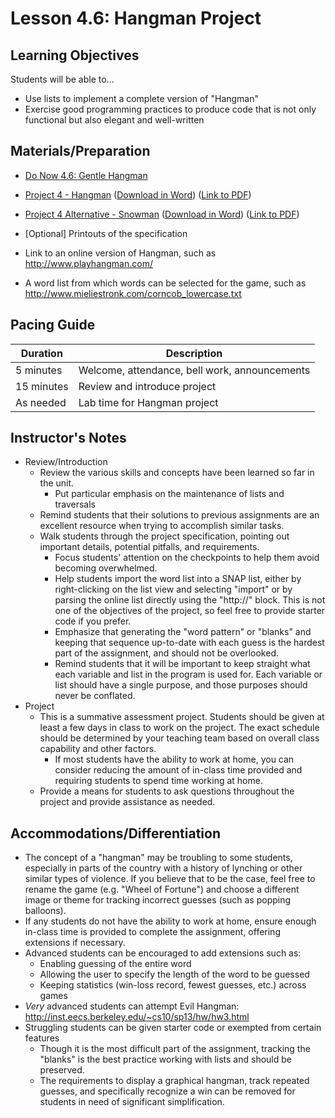 # Lesson 4.6: Hangman Project

## Learning Objectives

Students will be able to...

-   Use lists to implement a complete version of "Hangman"
-   Exercise good programming practices to produce code that is not only functional but also elegant and well-written

## Materials/Preparation

-   [Do Now 4.6: Gentle Hangman](do_now_46.md)
-   [Project 4 - Hangman](project_4.md) ([Download in Word](https://tealsk12.gitbooks.io/introduction-to-computer-science/content/Projects/Projects%20Word/Project%204%20Hangman.docx)) ([Link to PDF](https://tealsk12.gitbooks.io/introduction-to-computer-science/content/Projects/Projects%20PDF/Project%204%20Hangman.pdf))

-   [Project 4 Alternative - Snowman](project_4.md) ([Download in Word](https://tealsk12.gitbooks.io/introduction-to-computer-science/content/Projects/Projects%20Word/Project%204%20Snowman.docx)) ([Link to PDF](https://tealsk12.gitbooks.io/introduction-to-computer-science/content/Projects/Projects%20PDF/Project%204%20Snowman.pdf))

-   [Optional] Printouts of the specification
-   Link to an online version of Hangman, such as <http://www.playhangman.com/>
-   A word list from which words can be selected for the game, such as <http://www.mieliestronk.com/corncob_lowercase.txt>

## Pacing Guide

| Duration   | Description                                   |
| ---------- | --------------------------------------------- |
| 5 minutes  | Welcome, attendance, bell work, announcements |
| 15 minutes | Review and introduce project                  |
| As needed  | Lab time for Hangman project                  |

## Instructor's Notes

-   Review/Introduction
    -   Review the various skills and concepts have been learned so far in the unit.
        -   Put particular emphasis on the maintenance of lists and traversals
    -   Remind students that their solutions to previous assignments are an excellent resource when trying to accomplish similar tasks.
    -   Walk students through the project specification, pointing out important details, potential pitfalls, and requirements.
        -   Focus students' attention on the checkpoints to help them avoid becoming overwhelmed.
        -   Help students import the word list into a SNAP list, either by right-clicking on the list view and selecting "import" or by parsing the online list directly using the "http://" block.  This is not one of the objectives of the project, so feel free to provide starter code if you prefer.
        -   Emphasize that generating the "word pattern" or "blanks" and keeping that sequence up-to-date with each guess is the hardest part of the assignment, and should not be overlooked.
        -   Remind students that it will be important to keep straight what each variable and list in the program is used for.  Each variable or list should have a single purpose, and those purposes should never be conflated.
-   Project
    -   This is a summative assessment project.  Students should be given at least a few days in class to work on the project.  The exact schedule should be determined by your teaching team based on overall class capability and other factors.
        -   If most students have the ability to work at home, you can consider reducing the amount of in-class time provided and requiring students to spend time working at home.
    -   Provide a means for students to ask questions throughout the project and provide assistance as needed.

## Accommodations/Differentiation

-   The concept of a "hangman" may be troubling to some students, especially in parts of the country with a history of lynching or other similar types of violence.  If you believe that to be the case, feel free to rename the game (e.g. "Wheel of Fortune") and choose a different image or theme for tracking incorrect guesses (such as popping balloons).
-   If any students do not have the ability to work at home, ensure enough in-class time is provided to complete the assignment, offering extensions if necessary.
-   Advanced students can be encouraged to add extensions such as:
    -   Enabling guessing of the entire word
    -   Allowing the user to specify the length of the word to be guessed
    -   Keeping statistics (win-loss record, fewest guesses, etc.) across games
-   _Very_ advanced students can attempt Evil Hangman: <http://inst.eecs.berkeley.edu/~cs10/sp13/hw/hw3.html>
-   Struggling students can be given starter code or exempted from certain features
    -   Though it is the most difficult part of the assignment, tracking the "blanks" is the best practice working with lists and should be preserved.  
    -   The requirements to display a graphical hangman, track repeated guesses, and specifically recognize a win can be removed for students in need of significant simplification.
